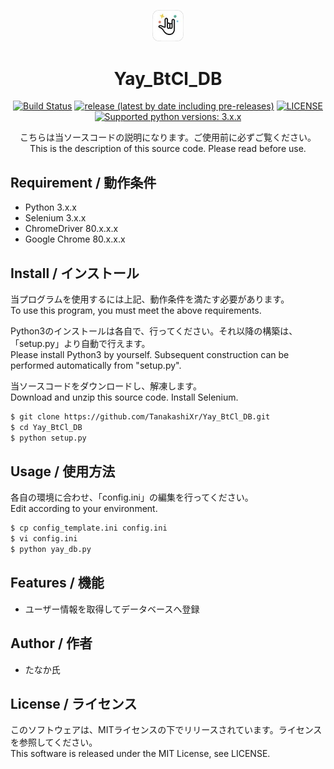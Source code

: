 <p align="center">
   <a href="https://yay.space/">
      <img src="Yay-logo.jpg" width="10%" alt="Yay_BtCl" />
   </a>
  <h1 align="center">Yay_BtCl_DB</h1>
</p>

<p align="center">
      <a href="https://travis-ci.com/TanakashiXr/Yay_BtCl_DB"><img alt="Build Status" src="https://travis-ci.com/TanakashiXr/Yay_BtCl_DB.svg?token=hQziw2chDyu4Ysu1ptd9&branch=master" /></a>
      <a href="https://github.com/TanakashiXr/Yay_BtCl_DB"><img alt="release (latest by date including pre-releases)" src="https://img.shields.io/github/v/release/TanakashiXr/Yay_BtCl_DB?include_prereleases" /></a>
      <a href="https://github.com/TanakashiXr/Yay_BtCl_DB/blob/master/LICENSE"><img alt="LICENSE" src="https://img.shields.io/badge/License-MIT%20License-blue.svg" /></a>
      <a href="https://www.python.org/downloads/"><img alt="Supported python versions: 3.x.x" src="https://img.shields.io/badge/Python-3.x.x-green.svg" /></a>
</p>

<p align="center">
こちらは当ソースコードの説明になります。ご使用前に必ずご覧ください。<br>
This is the description of this source code. Please read before use.
</p>

## Requirement / 動作条件

* Python 3.x.x
* Selenium 3.x.x
* ChromeDriver 80.x.x.x
* Google Chrome 80.x.x.x

## Install / インストール

当プログラムを使用するには上記、動作条件を満たす必要があります。  
To use this program, you must meet the above requirements.

Python3のインストールは各自で、行ってください。それ以降の構築は、「setup.py」より自動で行えます。  
Please install Python3 by yourself. Subsequent construction can be performed automatically from "setup.py".

当ソースコードをダウンロードし、解凍します。  
Download and unzip this source code.
Install Selenium.
```sh
$ git clone https://github.com/TanakashiXr/Yay_BtCl_DB.git
$ cd Yay_BtCl_DB
$ python setup.py
```

## Usage / 使用方法

各自の環境に合わせ、「config.ini」の編集を行ってください。  
Edit according to your environment.
```sh
$ cp config_template.ini config.ini
$ vi config.ini
$ python yay_db.py
```

## Features / 機能

* ユーザー情報を取得してデータベースへ登録

## Author / 作者

* たなか氏

## License / ライセンス

このソフトウェアは、MITライセンスの下でリリースされています。ライセンスを参照してください。  
This software is released under the MIT License, see LICENSE.
